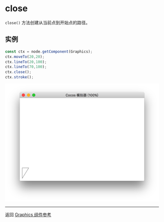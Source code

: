 # close

`close()` 方法创建从当前点到开始点的路径。


## 实例

```ts
const ctx = node.getComponent(Graphics);
ctx.moveTo(20,20);
ctx.lineTo(20,100);
ctx.lineTo(70,100);
ctx.close();
ctx.stroke();
```

![close.png](close.png)

<hr>

返回 [Graphics 组件参考](../graphics.md)
